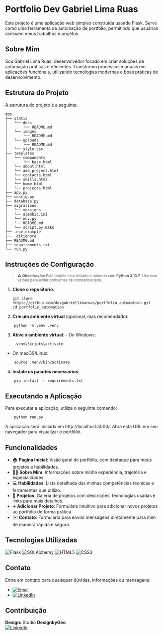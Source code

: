 # Portfolio Dev Gabriel Lima Ruas

Este projeto é uma aplicação web simples construída usando Flask. Serve como uma ferramenta de automação de portfólio, permitindo que usuários acessem meus trabalhos e projetos.

## Sobre Mim

Sou Gabriel Lima Ruas, desenvolvedor focado em criar soluções de automação práticas e eficientes. Transformo processos manuais em aplicações funcionais, utilizando tecnologias modernas e boas práticas de desenvolvimento.

## Estrutura do Projeto

A estrutura do projeto é a seguinte:

```
app
├── static
│   └── docs
│       └── README.md
│   └── images
│       └── README.md
│   └── uploads
│       └── README.md
│   └── style.css
├── templates
│   └── components
│       └── base.html
│   └── about.html
│   └── add_project.html
│   └── contacts.html
│   └── skills.html
│   └── home.html
│   └── projects.html
├── app.py
├── config.py
├── database.py
├── migrations
│   └── versions
│   └── alembic.ini
│   └── env.py
│   └── README.md
│   └── script.py.mako
├── .env.example
├── .gitignore
├── README.md
├── requirements.txt
└── run.py
```

## Instruções de Configuração

<blockquote>
<small>⚠️ <strong>Observação:</strong> Este projeto está testado e rodando com <strong>Python 3.13.7</strong>. Use esta versão para evitar problemas de compatibilidade.</small>
</blockquote>

1. **Clone o repositório**:
   ```
   git clone https://github.com/devgabriellimaruas/portfolio_automation.git
   cd portfolio_automation
   ```
2. **Crie um ambiente virtual** (opcional, mas recomendado):

```
    python -m venv .venv
```

3. **Ative o ambiente virtual**: - On Windows:

```
    .venv\Scripts\activate
```

- On macOS/Linux:

```
    source .venv/bin/activate
```

4. **Instale os pacotes necessários**:

```
    pip install -r requirements.txt
```

## Executando a Aplicação

Para executar a aplicação, utilize o seguinte comando:

```
    python run.py
```

A aplicação será iniciada em http://localhost:5000/. Abra esta URL em seu navegador para visualizar o portfólio.

## Funcionalidades

- 🏠 **Página Inicial**: Visão geral do portfólio, com destaque para meus projetos e habilidades.
- 🙋‍♂️ **Sobre Mim**: Informações sobre minha experiência, trajetória e especialidades.
- 💻 **Habilidades**: Lista detalhada das minhas competências técnicas e ferramentas que utilizo.
- 🚀 **Projetos**: Galeria de projetos com descrições, tecnologias usadas e links para mais detalhes.
- ➕ **Adicionar Projeto**: Formulário intuitivo para adicionar novos projetos ao portfólio de forma prática.
- ✉️ **Contato**: Formulário para enviar mensagens diretamente para mim de maneira rápida e segura.

## Tecnologias Utilizadas

![Flask](https://img.shields.io/badge/Flask-000000?style=for-the-badge&logo=flask&logoColor=white) ![SQLAlchemy](https://img.shields.io/badge/SQLAlchemy-000000?style=for-the-badge&logo=sqlalchemy&logoColor=white) ![HTML5](https://img.shields.io/badge/HTML5-E34F26?style=for-the-badge&logo=html5&logoColor=white) ![CSS3](https://img.shields.io/badge/CSS3-1572B6?style=for-the-badge&logo=css3&logoColor=white)

## Contato

Entre em contato para quaisquer dúvidas, informações ou mensagens:

- [![Email](https://img.shields.io/badge/Email-limaruasgabriel@gmail.com-c14438?style=for-the-badge&logo=gmail&logoColor=white)](mailto:limaruasgabriel@gmail.com)
- [![LinkedIn](https://img.shields.io/badge/LinkedIn-Gabriel_Lima_Ruas-0077B5?style=for-the-badge&logo=linkedin&logoColor=white)](https://www.linkedin.com/in/gabriellimaruas/)

## Contribuição

**Design:** Studio **DesignbyGeo**  
[![LinkedIn](https://img.shields.io/badge/LinkedIn-Geovanna_Holanda-0077B5?style=for-the-badge&logo=linkedin&logoColor=white)](https://www.linkedin.com/in/geovanna-holanda/)

